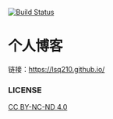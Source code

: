[![Build Status](https://travis-ci.com/lsq210/lsq210.github.io.svg?branch=master)](https://travis-ci.com/lsq210/lsq210.github.io)
# 个人博客

链接：https://lsq210.github.io/

### LICENSE

[CC BY-NC-ND 4.0](https://creativecommons.org/licenses/by-nc-nd/4.0/)
